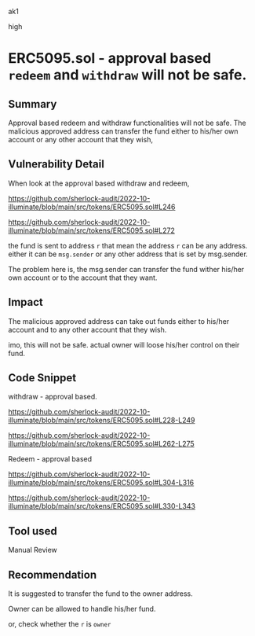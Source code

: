 ak1

high

# ERC5095.sol - approval based `redeem` and `withdraw` will not be safe.

## Summary

Approval based redeem and withdraw functionalities will not be safe. The malicious approved address can transfer the fund either to his/her own account or  any other account that they wish,

## Vulnerability Detail

When look at the approval based withdraw and redeem, 

https://github.com/sherlock-audit/2022-10-illuminate/blob/main/src/tokens/ERC5095.sol#L246

https://github.com/sherlock-audit/2022-10-illuminate/blob/main/src/tokens/ERC5095.sol#L272

the fund is sent to address `r` that mean the address `r` can be any address. either it can be `msg.sender` or any other address that is set by msg.sender.

The problem here is, the msg.sender can transfer the fund wither his/her own account or to the account that they want.

## Impact

The malicious approved address can take out funds either to his/her account and to any other account that they wish.

imo, this will not be safe. actual owner will loose his/her control on their fund.

## Code Snippet

withdraw - approval based.

https://github.com/sherlock-audit/2022-10-illuminate/blob/main/src/tokens/ERC5095.sol#L228-L249

https://github.com/sherlock-audit/2022-10-illuminate/blob/main/src/tokens/ERC5095.sol#L262-L275

Redeem - approval based 

https://github.com/sherlock-audit/2022-10-illuminate/blob/main/src/tokens/ERC5095.sol#L304-L316

https://github.com/sherlock-audit/2022-10-illuminate/blob/main/src/tokens/ERC5095.sol#L330-L343

## Tool used

Manual Review

## Recommendation

It is suggested to transfer the fund to the owner address. 

Owner can be allowed to handle his/her fund.

or, check whether the `r` is `owner`
